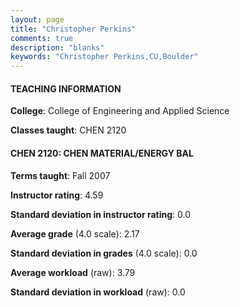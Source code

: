 ```yaml
---
layout: page
title: "Christopher Perkins" 
comments: true
description: "blanks"
keywords: "Christopher Perkins,CU,Boulder"
---
```

<head>
<script src="https://ajax.googleapis.com/ajax/libs/jquery/2.1.3/jquery.min.js"></script>
<script src="https://dl.dropboxusercontent.com/s/pc42nxpaw1ea4o9/highcharts.js?dl=0"></script>
<!-- <script src="../assets/js/highcharts.js"></script> -->
<style type="text/css">@font-face {
	font-family: "Bebas Neue";
	src: url(https://www.filehosting.org/file/details/544349/BebasNeue Regular.otf) format("opentype");
	}
	h1.Bebas { 
		font-family: "Bebas Neue", Verdana, Tahoma;
	}
</style>
</head>
	   
#### TEACHING INFORMATION

**College**: College of Engineering and Applied Science

**Classes taught**: CHEN 2120

#### CHEN 2120: CHEN MATERIAL/ENERGY BAL

**Terms taught**: Fall 2007

**Instructor rating**: 4.59

**Standard deviation in instructor rating**: 0.0

**Average grade** (4.0 scale): 2.17

**Standard deviation in grades** (4.0 scale): 0.0

**Average workload** (raw): 3.79

**Standard deviation in workload** (raw): 0.0

